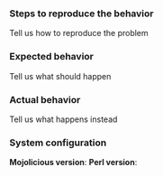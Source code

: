 ### Steps to reproduce the behavior
Tell us how to reproduce the problem

### Expected behavior
Tell us what should happen

### Actual behavior
Tell us what happens instead

### System configuration
**Mojolicious version**:
**Perl version**:

